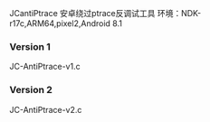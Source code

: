 JCantiPtrace
安卓绕过ptrace反调试工具
环境：NDK-r17c,ARM64,pixel2,Android 8.1

### Version 1

JC-AntiPtrace-v1.c


### Version 2

JC-AntiPtrace-v2.c
